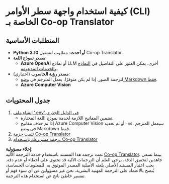 <!--
CO_OP_TRANSLATOR_METADATA:
{
  "original_hash": "a5eb9b53c81804f04bc9456160e79940",
  "translation_date": "2025-05-07T14:13:40+00:00",
  "source_file": "getting_started/command-line-guide/command-line-guide.md",
  "language_code": "ar"
}
-->
# كيفية استخدام واجهة سطر الأوامر (CLI) الخاصة بـ Co-op Translator

## المتطلبات الأساسية

- **Python 3.10 أو أحدث**: مطلوب لتشغيل Co-op Translator.
- **مصدر نموذج اللغة**:  
  - **Azure OpenAI** أو نماذج LLM أخرى. يمكن العثور على التفاصيل في [النماذج والخدمات المدعومة](../../../../README.md).
- **مصدر رؤية الحاسوب** (اختياري):  
  - لترجمة الصور. إذا لم يكن متوفرًا، يعمل المترجم في [وضع Markdown فقط](../markdown-only-mode.md).  
  - **Azure Computer Vision**

## جدول المحتويات

1. [إنشاء ملف '.env' في الدليل الجذري](./create-env-file.md)  
   - تضمين المفاتيح اللازمة لخدمة نموذج اللغة المختارة.  
   - إذا تم حذف مفاتيح Azure Computer Vision أو تم تحديد `-md`، سيعمل المترجم في وضع Markdown فقط.  
1. [تثبيت حزمة Co-op Translator](./install-package.md)  
1. [ترجمة مشروعك باستخدام Co-op Translator](./translator-your-project.md)

**إخلاء مسؤولية**:  
تمت ترجمة هذا المستند باستخدام خدمة الترجمة الآلية [Co-op Translator](https://github.com/Azure/co-op-translator). بينما نسعى جاهدين لتحقيق الدقة، يرجى العلم أن الترجمات الآلية قد تحتوي على أخطاء أو عدم دقة. يجب اعتبار المستند الأصلي بلغته الأصلية المصدر الموثوق به. للمعلومات الحساسة، يُنصح بالاعتماد على الترجمة المهنية البشرية. نحن غير مسؤولين عن أي سوء فهم أو تفسير خاطئ ناتج عن استخدام هذه الترجمة.